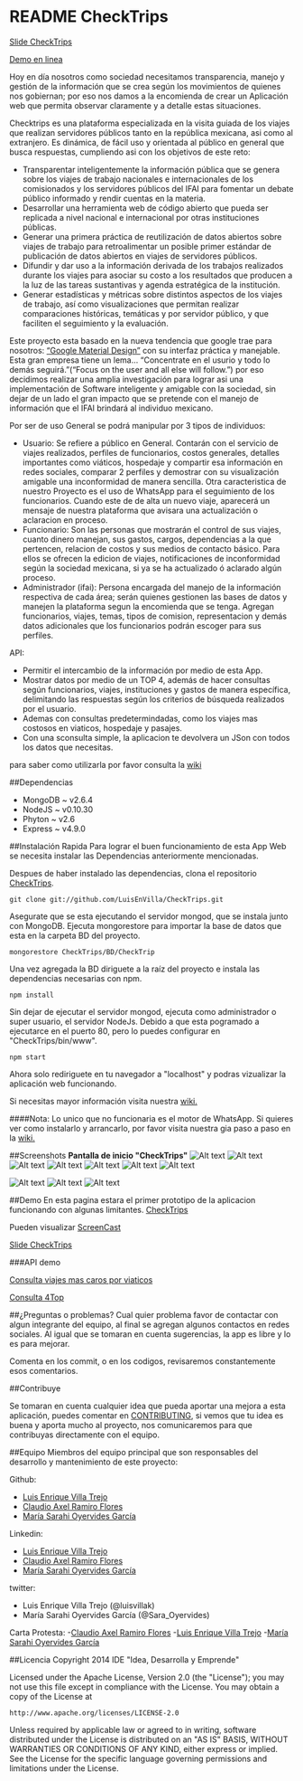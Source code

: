 
README CheckTrips
============

[Slide CheckTrips](http://slides.com/luisenriquevilla/checktrips)

[Demo en linea](http://checktrips.jit.su)

Hoy en día nosotros como sociedad necesitamos transparencia, manejo y gestión de la información que se crea según los movimientos de quienes nos gobiernan; por eso nos damos a la encomienda de crear un Aplicación web que permita observar claramente y a detalle estas situaciones.

Checktrips es una plataforma especializada en la visita guiada de los viajes que realizan servidores públicos tanto en la república mexicana, asi como al extranjero. Es dinámica, de fácil uso y  orientada al público en general que busca respuestas, cumpliendo asi con los objetivos de este reto:
- Transparentar inteligentemente la información pública que se genera sobre los viajes de trabajo nacionales e internacionales de los comisionados y los servidores públicos del IFAI para fomentar un debate público informado y rendir cuentas en la materia.
- Desarrollar una herramienta web de código abierto que pueda ser replicada a nivel nacional e internacional por otras instituciones públicas.
- Generar una primera práctica de reutilización de datos abiertos sobre viajes de trabajo para retroalimentar un posible primer estándar de publicación de datos abiertos en viajes de servidores públicos.
- Difundir y dar uso a la información derivada de los trabajos realizados durante los viajes para asociar su costo a los resultados que producen a la luz de las tareas sustantivas y agenda estratégica de la institución.
- Generar estadísticas y métricas sobre distintos aspectos de los viajes de trabajo, así como visualizaciones que permitan realizar comparaciones históricas, temáticas y por servidor público, y que faciliten el seguimiento y la evaluación.

Este proyecto esta basado en la nueva tendencia que google trae para nosotros: [“Google Material Design”]( http://www.google.com/design/spec/material-design/introduction.html#) con su interfaz práctica y manejable. Esta gran empresa tiene un lema… “Concentrate en el usurio y todo lo demás seguirá.”(“Focus on the user and all else will follow.”) por eso decidimos realizar una amplia investigación para lograr asi una implementación de Software inteligente y amigable con la sociedad, sin dejar de un lado el gran impacto que se pretende con el manejo de información que el IFAI brindará al individuo mexicano. 


Por ser de uso General se podrá manipular por 3 tipos de individuos:
- Usuario: Se refiere a público en General. Contarán con el servicio de viajes realizados, perfiles de funcionarios, costos generales, detalles importantes como viáticos, hospedaje y  compartir esa información en redes sociales, comparar 2 perfiles y demostrar con su visualización amigable una inconformidad de manera sencilla. Otra caracteristica de nuestro Proyecto es el uso de WhatsApp para el seguimiento de los funcionarios. Cuando este de de alta un nuevo viaje, aparecerá un mensaje de nuestra plataforma que avisara una actualización o aclaracion en proceso.
- Funcionario: Son las personas que mostrarán el control de sus viajes, cuanto dinero manejan, sus gastos, cargos, dependencias a la que pertencen, relacion de costos y sus medios de contacto básico. Para ellos se ofrecen la edicion de viajes, notificaciones de inconformidad según la sociedad mexicana, si ya se ha actualizado ó aclarado algún proceso.
- Administrador (ifai): Persona encargada del manejo de la información respectiva de cada área; serán quienes gestionen las bases de datos y manejen la plataforma segun la encomienda que se tenga. Agregan funcionarios, viajes, temas, tipos de comision, representacion y demás datos adicionales que los funcionarios podrán escoger para sus perfiles.

API:
- Permitir el intercambio de la información por medio de esta App.
- Mostrar datos por medio de un TOP 4, además de hacer consultas según funcionarios, viajes, instituciones y gastos de manera específica, delimitando las respuestas según los criterios de búsqueda realizados por el usuario.
- Ademas con consultas predetermindadas, como los viajes mas costosos en viaticos, hospedaje y pasajes.
- Con una sconsulta simple, la aplicacion te devolvera un JSon con todos los datos que necesitas.

para saber como utilizarla por favor consulta la [wiki](https://github.com/LuisEnVilla/CheckTrips/wiki/Introducci%C3%B3n:)

##Dependencias
- MongoDB ~ v2.6.4
- NodeJS ~ v0.10.30
- Phyton ~ v2.6
- Express ~ v4.9.0



##Instalación Rapida
Para lograr el buen funcionamiento de esta App Web se necesita instalar las Dependencias anteriormente mencionadas.

Despues de haber instalado las dependencias, clona el repositorio [CheckTrips](https://github.com/LuisEnVilla/CheckTrips.git).

`git clone git://github.com/LuisEnVilla/CheckTrips.git`

Asegurate que se esta ejecutando el servidor mongod, que se instala junto con MongoDB. Ejecuta mongorestore para importar la base de datos que esta en la carpeta BD del proyecto.


`mongorestore CheckTrips/BD/CheckTrip`

Una vez agregada la BD diriguete a la raíz del proyecto  e instala las dependencias necesarias con npm.

`npm install`


Sin dejar de ejecutar el servidor mongod, ejecuta como administrador o super usuario, el servidor NodeJs. Debido a que esta pogramado a ejecutarce en el puerto 80, pero lo puedes configurar en "CheckTrips/bin/www".

`npm start`


Ahora solo rediriguete en tu navegador a "localhost" y podras vizualizar la aplicación web funcionando.


Si necesitas mayor información visita nuestra [wiki.](https://github.com/LuisEnVilla/CheckTrips/wiki/Instalaci%C3%B3n-de-Dependencias:)

####Nota: Lo unico que no funcionaria es el motor de WhatsApp. Si quieres ver como instalarlo y arrancarlo, por favor visita nuestra gia paso a paso en la [wiki.](https://github.com/LuisEnVilla/CheckTrips/wiki/WhatsAppEgine)

##Screenshots
**Pantalla de inicio "CheckTrips"**
![Alt text](https://lh5.googleusercontent.com/NBAQGzTfgLPLZaBvJIUSwfZuPmp7OjsJ70xqBrvS-4vKteVEKxQi14o2-rmM5nm8FcwkwBdAoQM=w1342-h490)
![Alt text](https://lh6.googleusercontent.com/p2Ojgy9uEAExawwiyQvPDfuYhA7p7hXzu2rnhp7YrUPKe1p6i7yFyLUEkIhTsjotCR6s01bd_kc=w1342-h490)
![Alt text](https://lh5.googleusercontent.com/6W9qR1ESHTEC6OV79g5gIue8KHcGDcwnf3vA4tZ2BmSDgAiXSs2yy5yWf40SD7W7LqFMHYQehJ4=w1342-h490)
![Alt text](https://lh5.googleusercontent.com/BL2UQj6oyNZPbcVhdVu4HHTxOpOcPBFlkgaaWlnJbJmw_NaGzvIFAdfVc8HeCnrMvFExjifyAZw=w1342-h490)
![Alt text](https://lh6.googleusercontent.com/sMCVhCemXNLYXw4_W-GTLt1YiWvqf66ItD5DfGakELLZYR9RJ3wkzpEPDL_nAFOPb3MezY0YkqI=w649-h469)
![Alt text](https://lh5.googleusercontent.com/JCAHr60cJfi-n_jCYYdyQNh1lHMxiTqWkBO4uBhSFB-IQp9hwh4G6uV-eVH3xwc4jZEIK12cdSs=w1342-h490)
![Alt text](https://lh6.googleusercontent.com/slwTeEtFRzevIP4Eb1h1q2d99Yd8qbwoTdTqEnZO5Kl923nraPYEBDPWxrzIwZzFyB3koYaaKes=w1342-h560)

![Alt text](https://lh5.googleusercontent.com/K3v4zwBrteC5o2FhS6vIf4eElq9F8E7cn-iiJKHTZINM1coEhfLcOq_vPvzyfwclGPdTbt4dqHk=w1342-h560)
![Alt text](https://lh5.googleusercontent.com/9Uy6t5JzyGu_SJ59F5XiX5CIv7Z-lSWdToeg0ivYmaolSR_LOK2OOmQNDufqAf2caRdj0DapLQE=w1342-h560)
![Alt text](https://lh4.googleusercontent.com/isZ_xBOa7R0o0ZeObw6X9pinc5r6pF6rpt-xvOA3M-SGgyw1hDyweTSWBTXTa6hHH0h4YF9XOGA=w1342-h560)



##Demo
En esta pagina estara el primer prototipo de la aplicacion funcionando con algunas limitantes. [CheckTrips](http://checktrips.jit.su)

Pueden visualizar [ScreenCast]( http://youtu.be/gL7IANu46Ps)

[Slide CheckTrips](http://slides.com/luisenriquevilla/checktrips)

###API demo

[Consulta viajes mas caros por viaticos](http://checktrips.jit.su/api/viaje/maxViaticos/1)


[Consulta 4Top](http://checktrips.jit.su/api/top)

##¿Preguntas o problemas? 
Cual quier problema favor de contactar con algun integrante del equipo, al final se agregan algunos contactos en redes sociales. Al igual que se tomaran en cuenta sugerencias, la app es libre y lo es para mejorar.

Comenta en los commit, o en los codigos, revisaremos constantemente esos comentarios.

##Contribuye

Se tomaran en cuenta cualquier idea que pueda aportar una mejora a esta aplicación, puedes comentar en [CONTRIBUTING](https://github.com/LuisEnVilla/CheckTrips/blob/master/CONTRIBUTING.md), si vemos que tu idea es buena y aporta mucho al proyecto, nos comunicaremos para que contribuyas directamente con el equipo.


##Equipo
Miembros del equipo principal que son responsables del desarrollo y mantenimiento de este proyecto:

Github: 
- [Luis Enrique Villa Trejo](https://github.com/LuisEnVilla)
- [Claudio Axel Ramiro Flores](https://github.com/AxelRamiro)
- [María Sarahi Oyervides García](https://github.com/SaraOyervides)

Linkedin:
- [Luis Enrique Villa Trejo](https://mx.linkedin.com/pub/luis-enrique-villa/82/328/7aa)
- [Claudio Axel Ramiro Flores](https://mx.linkedin.com/pub/axel-ramiro/a4/921/a2)
- [María Sarahi Oyervides García](https://mx.linkedin.com/pub/sara-oyervides/a5/602/716/)
 
twitter:
- Luis Enrique Villa Trejo (@luisvillak)
- María Sarahi Oyervides García (@Sara_Oyervides)


Carta Protesta:
-[Claudio Axel Ramiro Flores](https://drive.google.com/file/d/0B8ggoF5KLg2bVG52OXQzckhEN2M/view?usp=sharing)
-[Luis Enrique Villa Trejo](https://drive.google.com/file/d/0B8ggoF5KLg2bd0V4LWNHWEFLaWM/view?usp=sharing)
-[María Sarahi Oyervides García](https://drive.google.com/file/d/0B8ggoF5KLg2bLTI1WDR5WWw0NEU/view?usp=sharing)


##Licencia
Copyright 2014 IDE "Idea, Desarrolla y Emprende"

Licensed under the Apache License, Version 2.0 (the "License");
you may not use this file except in compliance with the License.
You may obtain a copy of the License at

    http://www.apache.org/licenses/LICENSE-2.0

Unless required by applicable law or agreed to in writing, software
distributed under the License is distributed on an "AS IS" BASIS,
WITHOUT WARRANTIES OR CONDITIONS OF ANY KIND, either express or implied.
See the License for the specific language governing permissions and
limitations under the License.
